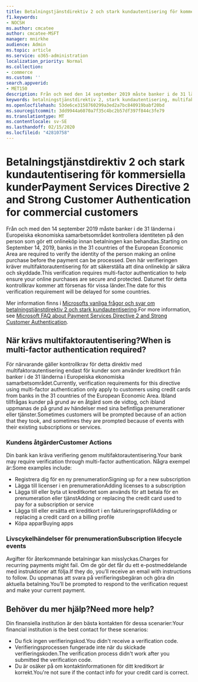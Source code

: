 ```yaml
---
title: Betalningstjänstdirektiv 2 och stark kundautentisering för kommersiella kunder
f1.keywords:
- NOCSH
ms.author: cmcatee
author: cmcatee-MSFT
manager: mnirkhe
audience: Admin
ms.topic: article
ms.service: o365-administration
localization_priority: Normal
ms.collection:
- commerce
ms.custom: ''
search.appverid:
- MET150
description: Från och med den 14 september 2019 måste banker i de 31 länderna i Europeiska ekonomiska samarbetsområdet kontrollera identiteten på den person som gör ett onlineköp innan betalningen kan behandlas.
keywords: betalningstjänstdirektiv 2, stark kundautentisering, multifaktorautentisering
ms.openlocfilehash: 53de6ce3158760299a3ed2a7bc840919babf20bd
ms.sourcegitcommit: 3dd9944a6070a7f35c4bc2b57df397f844c3fe79
ms.translationtype: MT
ms.contentlocale: sv-SE
ms.lasthandoff: 02/15/2020
ms.locfileid: "42810758"
---
```

# <a name="payment-services-directive-2-and-strong-customer-authentication-for-commercial-customers"></a><span data-ttu-id="0c494-104">Betalningstjänstdirektiv 2 och stark kundautentisering för kommersiella kunder</span><span class="sxs-lookup"><span data-stu-id="0c494-104">Payment Services Directive 2 and Strong Customer Authentication for commercial customers</span></span>

<span data-ttu-id="0c494-105">Från och med den 14 september 2019 måste banker i de 31 länderna i Europeiska ekonomiska samarbetsområdet kontrollera identiteten på den person som gör ett onlineköp innan betalningen kan behandlas.</span><span class="sxs-lookup"><span data-stu-id="0c494-105">Starting on September 14, 2019, banks in the 31 countries of the European Economic Area are required to verify the identity of the person making an online purchase before the payment can be processed.</span></span> <span data-ttu-id="0c494-106">Den här verifieringen kräver multifaktorautentisering för att säkerställa att dina onlineköp är säkra och skyddade.</span><span class="sxs-lookup"><span data-stu-id="0c494-106">This verification requires multi-factor authentication to help ensure your online purchases are secure and protected.</span></span> <span data-ttu-id="0c494-107">Datumet för detta kontrollkrav kommer att försenas för vissa länder.</span><span class="sxs-lookup"><span data-stu-id="0c494-107">The date for this verification requirement will be delayed for some countries.</span></span> 

<span data-ttu-id="0c494-108">Mer information finns i [Microsofts vanliga frågor och svar om betalningstjänstdirektiv 2 och stark kundautentisering](https://support.microsoft.com/help/4517854/microsoft-account-open-banking-customer-authentication).</span><span class="sxs-lookup"><span data-stu-id="0c494-108">For more information, see [Microsoft FAQ about Payment Services Directive 2 and Strong Customer Authentication](https://support.microsoft.com/help/4517854/microsoft-account-open-banking-customer-authentication).</span></span>

## <a name="when-is-multi-factor-authentication-required"></a><span data-ttu-id="0c494-109">När krävs multifaktorautentisering?</span><span class="sxs-lookup"><span data-stu-id="0c494-109">When is multi-factor authentication required?</span></span>

<span data-ttu-id="0c494-110">För närvarande gäller kontrollkrav för detta direktiv med multifaktorautentisering endast för kunder som använder kreditkort från banker i de 31 länderna i Europeiska ekonomiska samarbetsområdet.</span><span class="sxs-lookup"><span data-stu-id="0c494-110">Currently, verification requirements for this directive using multi-factor authentication only apply to customers using credit cards from banks in the 31 countries of the European Economic Area.</span></span> <span data-ttu-id="0c494-111">Ibland tillfrågas kunder på grund av en åtgärd som de vidtog, och ibland uppmanas de på grund av händelser med sina befintliga prenumerationer eller tjänster.</span><span class="sxs-lookup"><span data-stu-id="0c494-111">Sometimes customers will be prompted because of an action that they took, and sometimes they are prompted because of events with their existing subscriptions or services.</span></span>

### <a name="customer-actions"></a><span data-ttu-id="0c494-112">Kundens åtgärder</span><span class="sxs-lookup"><span data-stu-id="0c494-112">Customer Actions</span></span>

<span data-ttu-id="0c494-113">Din bank kan kräva verifiering genom multifaktorautentisering.</span><span class="sxs-lookup"><span data-stu-id="0c494-113">Your bank may require verification through multi-factor authentication.</span></span> <span data-ttu-id="0c494-114">Några exempel är:</span><span class="sxs-lookup"><span data-stu-id="0c494-114">Some examples include:</span></span>
- <span data-ttu-id="0c494-115">Registrera dig för en ny prenumeration</span><span class="sxs-lookup"><span data-stu-id="0c494-115">Signing up for a new subscription</span></span>
- <span data-ttu-id="0c494-116">Lägga till licenser i en prenumeration</span><span class="sxs-lookup"><span data-stu-id="0c494-116">Adding licenses to a subscription</span></span>
- <span data-ttu-id="0c494-117">Lägga till eller byta ut kreditkortet som används för att betala för en prenumeration eller tjänst</span><span class="sxs-lookup"><span data-stu-id="0c494-117">Adding or replacing the credit card used to pay for a subscription or service</span></span>
- <span data-ttu-id="0c494-118">Lägga till eller ersätta ett kreditkort i en faktureringsprofil</span><span class="sxs-lookup"><span data-stu-id="0c494-118">Adding or replacing a credit card on a billing profile</span></span>
- <span data-ttu-id="0c494-119">Köpa appar</span><span class="sxs-lookup"><span data-stu-id="0c494-119">Buying apps</span></span>

### <a name="subscription-lifecycle-events"></a><span data-ttu-id="0c494-120">Livscykelhändelser för prenumeration</span><span class="sxs-lookup"><span data-stu-id="0c494-120">Subscription lifecycle events</span></span>

<span data-ttu-id="0c494-121">Avgifter för återkommande betalningar kan misslyckas.</span><span class="sxs-lookup"><span data-stu-id="0c494-121">Charges for recurring payments might fail.</span></span> <span data-ttu-id="0c494-122">Om de gör det får du ett e-postmeddelande med instruktioner att följa.</span><span class="sxs-lookup"><span data-stu-id="0c494-122">If they do, you’ll receive an email with instructions to follow.</span></span> <span data-ttu-id="0c494-123">Du uppmanas att svara på verifieringsbegäran och göra din aktuella betalning.</span><span class="sxs-lookup"><span data-stu-id="0c494-123">You’ll be prompted to respond to the verification request and make your current payment.</span></span>

## <a name="need-more-help"></a><span data-ttu-id="0c494-124">Behöver du mer hjälp?</span><span class="sxs-lookup"><span data-stu-id="0c494-124">Need more help?</span></span>

<span data-ttu-id="0c494-125">Din finansiella institution är den bästa kontakten för dessa scenarier:</span><span class="sxs-lookup"><span data-stu-id="0c494-125">Your financial institution is the best contact for these scenarios:</span></span>
- <span data-ttu-id="0c494-126">Du fick ingen verifieringskod.</span><span class="sxs-lookup"><span data-stu-id="0c494-126">You didn't receive a verification code.</span></span>  
- <span data-ttu-id="0c494-127">Verifieringsprocessen fungerade inte när du skickade verifieringskoden.</span><span class="sxs-lookup"><span data-stu-id="0c494-127">The verification process didn't work after you submitted the verification code.</span></span>
- <span data-ttu-id="0c494-128">Du är osäker på om kontaktinformationen för ditt kreditkort är korrekt.</span><span class="sxs-lookup"><span data-stu-id="0c494-128">You're not sure if the contact info for your credit card is correct.</span></span>
